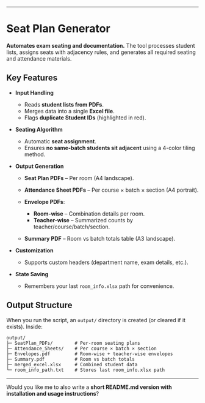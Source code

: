 
---

# Seat Plan Generator

**Automates exam seating and documentation.**
The tool processes student lists, assigns seats with adjacency rules, and generates all required seating and attendance materials.

## Key Features

* **Input Handling**

  * Reads **student lists from PDFs**.
  * Merges data into a single **Excel file**.
  * Flags **duplicate Student IDs** (highlighted in red).
* **Seating Algorithm**

  * Automatic **seat assignment**.
  * Ensures **no same-batch students sit adjacent** using a 4-color tiling method.
* **Output Generation**

  * **Seat Plan PDFs** – Per room (A4 landscape).
  * **Attendance Sheet PDFs** – Per course × batch × section (A4 portrait).
  * **Envelope PDFs**:

    * **Room-wise** – Combination details per room.
    * **Teacher-wise** – Summarized counts by teacher/course/batch/section.
  * **Summary PDF** – Room vs batch totals table (A3 landscape).
* **Customization**

  * Supports custom headers (department name, exam details, etc.).
* **State Saving**

  * Remembers your last `room_info.xlsx` path for convenience.

## Output Structure

When you run the script, an `output/` directory is created (or cleared if it exists). Inside:

```
output/
├─ SeatPlan_PDFs/        # Per-room seating plans
├─ Attendance_Sheets/    # Per course × batch × section
├─ Envelopes.pdf         # Room-wise + teacher-wise envelopes
├─ Summary.pdf           # Room vs batch totals
├─ merged_excel.xlsx     # Combined student data
└─ room_info_path.txt    # Stores last room_info.xlsx path
```

---

Would you like me to also write a **short README.md version with installation and usage instructions**?

